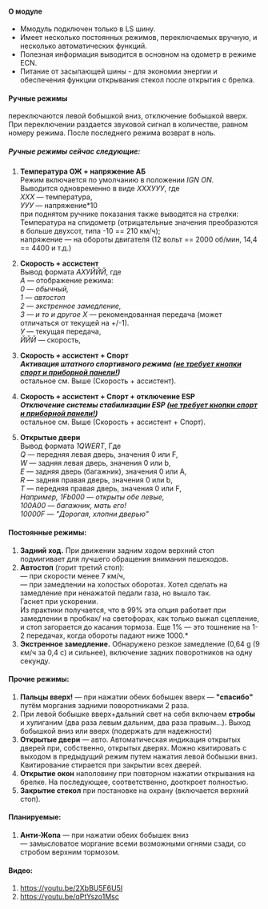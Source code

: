 #### О модуле   
- Ммодуль подключен только в LS шину.  
- Имеет несколько постоянных режимов, переключаемых вручную, и несколько автоматических функций.  
- Полезная информация выводится в основном на одометр в режиме ECN.
- Питание от засыпающей шины - для экономии энергии и обеспечения функции открывания стекол после открытия с брелка. 

#### Ручные режимы   
переключаются левой бобышкой вниз, отключение бобышкой вверх.
При переключении раздается звуковой сигнал в количестве, равном номеру режима. После последнего режима возврат в ноль.

##### Ручные режимы сейчас следующие:  

1. **Температура ОЖ + напряжение АБ**  
Режим включается по умолчанию в положении *IGN ON*.  
Выводится одновременно в виде *ХХХУУУ*, где  
*ХХХ* — температура,  
*УУУ* — напряжение*10  
при поднятом ручнике показания также выводятся на стрелки:  
Температура на спидометр (отрицательные значения преобразются в больше двухсот, типа -10 == 210 км/ч);  
напряжение — на обороты двигателя (12 вольт == 2000 об/мин, 14,4 == 4400 и т.д.)  

2. **Скорость + ассистент**  
Вывод формата *АХУЙЙЙ*, где  
*А* — отображение режима:  
  *0 — обычный,  
   1 — автостоп  
   2 — экстренное замедление,  
   3 — и то и другое*
*Х* — рекомендованная передача (может отличаться от текущей на +/-1).  
*У* — текущая передача,  
*ЙЙЙ* — скорость,  

3. **Скорость + ассистент + Спорт**    
***Активация штатного спортивного режима (<u>не требует кнопки спорт и приборной панели!</u>)***  
остальное см. Выше (Скорость + ассистент).

4. **Скорость + ассистент + Спорт + отключение ESP**    
***Отключение системы стабилизации ESP (<u>не требует кнопки спорт и приборной панели!</u>)***  
остальное см. Выше (Скорость + ассистент + Спорт).

5. **Открытые двери**  
Вывод формата *1QWERT*, Где  
*Q* — передняя левая дверь, значения 0 или F,  
*W* — задняя левая дверь, значения 0 или b,  
*E* — задняя дверь (багажник), значения 0 или A,  
*R* — задняя правая дверь, значения 0 или b,  
*T* — передняя правая дверь, значения 0 или F,  
*Например, 1Fb000 — открыты обе левые,  
100A00 — багажник, мать его!  
10000F — "Дорогая, хлопни дверью"*  

#### Постоянные режимы:  
1. **Задний ход.** При движении задним ходом верхний стоп подмигивает для лучшего обращения внимания пешеходов.  
2. **Автостоп** (горит третий стоп):  
   — при скорости менее 7 км/ч,  
   — при замедлении на холостых оборотах. Хотел сделать на замедление при ненажатой педали газа, но вышло так.  
   Гаснет при ускорении.  
   Из практики получается, что в 99% эта опция работает при замедлении в пробках/ на светофорах, как только выжал сцепление, и стоп загорается до касания тормоза. Еще 1% — это тошнение на 1-2 передачах, когда обороты падают ниже 1000.*  
3. **Экстренное замедление.** Обнаружено резкое замедление (0,64 g (9 км/ч за 0,4 с) и сильнее), включение задних поворотников на одну секунду.
#### Прочие режимы:    
1. **Пальцы вверх!** — при нажатии обеих бобышек вверх — **"спасибо"** путём моргания задними поворотниками 2 раза.  
2. При левой бобышке вверх+дальний свет на себя включаем **стробы** и хулиганим (два раза левым дальним, два раза правым…). Выход бобышкой вниз или вверх (подержать для надежности)  
3. **Открытые двери** — авто. Автоматическая индикация открытых дверей при, собственно, открытых дверях. Можно квитировать с выходом в предыдущий режим путем нажатия левой бобышки вниз. Квитирование стирается при закрытии всех дверей.
4. **Открытие окон** наполовину при повторном нажатии открывания на брелке. На последующее, соответственно, дооткроет полностью.
5. **Закрытие стекол** при постановке на охрану (включается верхний стоп).

#### Планируемые:   

1. **Анти-Жопа** — при нажатии обеих бобышек вниз  
 — замысловатое моргание всеми возможными огнями сзади, со стробом верхним тормозом.
 
#### Видео: 
1.  https://youtu.be/2XbBU5F6U5I  
2.  https://youtu.be/qPtYszo1Msc
